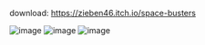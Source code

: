 download:  https://zieben46.itch.io/space-busters

![image](https://github.com/user-attachments/assets/6601368d-5b8b-4651-b728-a6e1ebab7e54)
![image](https://github.com/user-attachments/assets/25f665b4-79c9-4e95-96c3-cf361e726466)
![image](https://github.com/user-attachments/assets/c593c669-46e7-4a3b-85c5-2a92d6ea0696)
